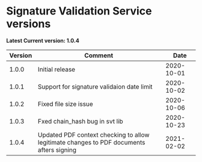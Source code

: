 # Signature Validation Service versions

**Latest Current version: 1.0.4**

Version | Comment | Date
---|---|---
1.0.0 | Initial release | 2020-10-01
1.0.1  | Support for signature validaion date limit   | 2020-10-02
1.0.2  | Fixed file size issue   | 2020-10-06
1.0.3  | Fxed chain_hash bug in svt lib  | 2020-10-23
1.0.4  | Updated PDF context checking to allow legitimate changes to PDF documents afters signing  | 2021-02-02
